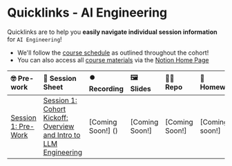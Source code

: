 # Quicklinks - AI Engineering

Quicklinks are to help you **easily navigate individual session information** for `AI Engineering`!  

- We'll follow the [course schedule]() as outlined throughout the cohort!
- You can also access all [course materials]() via the [Notion Home Page]()


| 🤓 Pre-work | 📰 Session Sheet | ⏺️ Recording  | 🖼️ Slides     | 👨‍💻 Repo     | 📝 Homework      | 📁 Feedback       |
|:-----------------|:-----------------|:-----------------|:-----------------|:-----------------|:-----------------|:-----------------|
| [Session 1: Pre-Work](https://www.notion.so/The-AI-Engineering-Bootcamp-Cohort-5-Home-Page-175cd547af3d80969151ebc75bb1d94a?pvs=4#175cd547af3d8159907cf0ac05eb9050)| [Session 1: Cohort Kickoff: Overview and Intro to LLM Engineering](https://www.notion.so/Session-1-Cohort-Kickoff-LLM-App-Stack-Prompt-Engineering-LLM-APIs-175cd547af3d81dfa9e8f1abaecb2969) | [Coming Soon!] () | [Coming Soon!] | [Coming Soon!] | [Coming soon!]| [Coming Soon!] |
